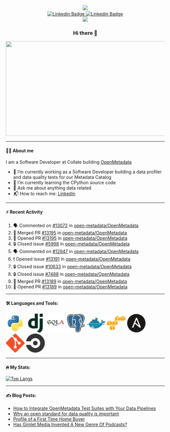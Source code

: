 <div id="header" align="center">
  <img src="https://media.giphy.com/media/5eLDrEaRGHegx2FeF2/giphy.gif" width="100"/>
</div>
<div id="badges" align="center">
  <a href="https://www.linkedin.com/in/teddycrepineau/">
    <img src="https://shields.io/badge/Linkedin-blue?logo=linkedin&logoColor=white&style=for-the-badge" alt="Linkedin Badge"/>
  </a>
  <a href="https://medium.com/@teddycrpineau">
    <img src="https://shields.io/badge/Medium-black?logo=medium&logoColor=white&style=for-the-badge" alt="Linkedin Badge"/>
  </a>
</div>
<div align="center">
  <img src="https://komarev.com/ghpvc/?username=TeddyCr&color=blue&style=flat-square" />
</div>

<h3 align="center">
Hi there 👋
</h3>
<div align="center">
  <img src="https://media.giphy.com/media/L8K62iTDkzGX6/giphy.gif" width="600" height="300"/>
</div>

---

#### :technologist: About me
I am a Software Developer at Collate building <a href="https://open-metadata.org"/>OpenMetadata</a>
- 🔭 I’m currently working as a Software Developer building a data profiler and data quality tests for our Metadata Catalog
- 🐍 I’m currently learning the CPython source code
- 💬 Ask me about anything data related
- 📬 How to reach me: [Linkedin](https://shields.io/badge/Linkedin-blue?logo=linkedin&logoColor=white&style=for-the-badge)

---

#### ⚡️ Recent Activity
<!--START_SECTION:activity-->
1. 🗣 Commented on [#13072](https://github.com/open-metadata/OpenMetadata/issues/13072#issuecomment-1720901026) in [open-metadata/OpenMetadata](https://github.com/open-metadata/OpenMetadata)
2. 🎉 Merged PR [#13195](https://github.com/open-metadata/OpenMetadata/pull/13195) in [open-metadata/OpenMetadata](https://github.com/open-metadata/OpenMetadata)
3. 💪 Opened PR [#13195](https://github.com/open-metadata/OpenMetadata/pull/13195) in [open-metadata/OpenMetadata](https://github.com/open-metadata/OpenMetadata)
4. 🔒 Closed issue [#5998](https://github.com/open-metadata/OpenMetadata/issues/5998) in [open-metadata/OpenMetadata](https://github.com/open-metadata/OpenMetadata)
5. 🗣 Commented on [#12947](https://github.com/open-metadata/OpenMetadata/issues/12947#issuecomment-1719332146) in [open-metadata/OpenMetadata](https://github.com/open-metadata/OpenMetadata)
6. ❗ Opened issue [#13191](https://github.com/open-metadata/OpenMetadata/issues/13191) in [open-metadata/OpenMetadata](https://github.com/open-metadata/OpenMetadata)
7. 🔒 Closed issue [#10633](https://github.com/open-metadata/OpenMetadata/issues/10633) in [open-metadata/OpenMetadata](https://github.com/open-metadata/OpenMetadata)
8. 🔒 Closed issue [#7488](https://github.com/open-metadata/OpenMetadata/issues/7488) in [open-metadata/OpenMetadata](https://github.com/open-metadata/OpenMetadata)
9. 🎉 Merged PR [#13189](https://github.com/open-metadata/OpenMetadata/pull/13189) in [open-metadata/OpenMetadata](https://github.com/open-metadata/OpenMetadata)
10. 💪 Opened PR [#13189](https://github.com/open-metadata/OpenMetadata/pull/13189) in [open-metadata/OpenMetadata](https://github.com/open-metadata/OpenMetadata)
<!--END_SECTION:activity-->

---

#### :hammer_and_wrench: Languages and Tools:
<div>
   <img src="https://github.com/devicons/devicon/blob/master/icons/python/python-original.svg" width="60" height="60"/>
   <img src="https://github.com/devicons/devicon/blob/master/icons/django/django-plain.svg" width="60" height="60"/>
   <img src="https://github.com/devicons/devicon/blob/master/icons/sqlalchemy/sqlalchemy-original.svg" width="60" height="60"/>
   <img src="https://github.com/devicons/devicon/blob/master/icons/postgresql/postgresql-original.svg" width="60" height="60"/>
   <img src="https://github.com/devicons/devicon/blob/master/icons/docker/docker-original.svg" width="60" height="60"/>
   <img src="https://github.com/devicons/devicon/blob/master/icons/amazonwebservices/amazonwebservices-original.svg" width="60" height="60"/>
   <img src="https://github.com/devicons/devicon/blob/master/icons/ansible/ansible-original.svg" width="60" height="60"/>
   <img src="https://github.com/devicons/devicon/blob/master/icons/git/git-original.svg" width="60" height="60"/>
   <img src="https://github.com/devicons/devicon/blob/master/icons/circleci/circleci-plain.svg" width="60" height="60"/>
</div>

---

#### 🔥 My Stats:
[![Top Langs](https://github-readme-stats.vercel.app/api/top-langs/?username=TeddyCr&layout=compact&hide=javascript,html,css)](https://github.com/anuraghazra/github-readme-stats)

---

#### ✍️ Blog Posts:
<!-- BLOG-POST-LIST:START -->
- [How to Integrate OpenMetadata Test Suites with Your Data Pipelines](https://blog.open-metadata.org/how-to-integrate-openmetadata-test-suites-with-your-data-pipelines-d83fb55fa494?source=rss-16e0670af08f------2)
- [Why an open standard for data quality is important](https://blog.open-metadata.org/why-are-we-building-a-data-quality-standard-1753fae87259?source=rss-16e0670af08f------2)
- [Profile of a First Time Home Buyer](https://medium.com/@teddycrpineau/profile-of-a-first-time-home-buyer-f6498b9aacc8?source=rss-16e0670af08f------2)
- [Has Gimlet Media Invented A New Genre Of Podcasts?](https://medium.com/@teddycrpineau/has-gimlet-media-invented-the-plog-983533737398?source=rss-16e0670af08f------2)
<!-- BLOG-POST-LIST:END -->
